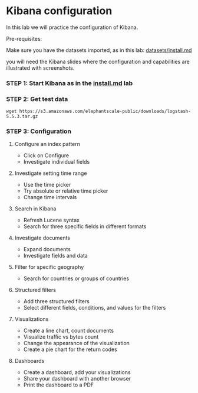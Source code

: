 # Kibana configuration

In this lab we will practice the configuration of Kibana.

Pre-requisites:

Make sure you have the datasets imported, as in this lab: [datasets/install.md](../datasets/install.md) 

you will need the Kibana slides where the configuration and capabilities
are illustrated with screenshots.

### STEP 1: Start Kibana as in the [install.md](install.md) lab 

### STEP 2: Get test data

    wget https://s3.amazonaws.com/elephantscale-public/downloads/logstash-5.5.3.tar.gz
    
### STEP 3: Configuration
 
1. Configure an index pattern

    * Click on Configure
    * Investigate individual fields
    
1. Investigate setting time range

    * Use the time picker
    * Try absolute or relative time picker
    * Change time intervals
    
1.  Search in Kibana

    * Refresh Lucene syntax
    * Search for three specific fields in different formats
    
1.  Investigate documents

    * Expand documents
    * Investigate fields and data
    
1.  Filter for specific geography

    * Search for countries or groups of countries
    
1.  Structured filters

    * Add three structured filters
    * Select different fields, conditions, and values for the filters
    
1.  Visualizations

    * Create a line chart, count documents
    * Visualize traffic vs bytes count
    * Change the appearance of the visualization
    * Create a pie chart for the return codes
    
1.  Dashboards

    * Create a dashboard, add your visualizations                       
    * Share your dashboard with another browser
    * Print the dashboard to a PDF